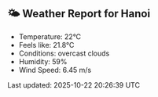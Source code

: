 <!-- WEATHER-START -->
## 🌤 Weather Report for Hanoi

- Temperature: 22°C
- Feels like: 21.8°C
- Conditions: overcast clouds
- Humidity: 59%
- Wind Speed: 6.45 m/s

Last updated: 2025-10-22 20:26:39 UTC
<!-- WEATHER-END -->
